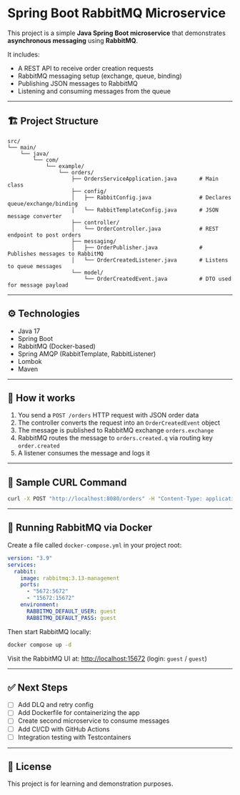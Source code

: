 
# Spring Boot RabbitMQ Microservice

This project is a simple **Java Spring Boot microservice** that demonstrates **asynchronous messaging** using **RabbitMQ**.

It includes:
- A REST API to receive order creation requests
- RabbitMQ messaging setup (exchange, queue, binding)
- Publishing JSON messages to RabbitMQ
- Listening and consuming messages from the queue

---

## 🏗 Project Structure

```
src/
└── main/
    └── java/
        └── com/
            └── example/
                └── orders/
                    ├── OrdersServiceApplication.java       # Main class
                    ├── config/
                    │   ├── RabbitConfig.java               # Declares queue/exchange/binding
                    │   └── RabbitTemplateConfig.java       # JSON message converter
                    ├── controller/
                    │   └── OrderController.java            # REST endpoint to post orders
                    ├── messaging/
                    │   ├── OrderPublisher.java             # Publishes messages to RabbitMQ
                    │   └── OrderCreatedListener.java       # Listens to queue messages
                    └── model/
                        └── OrderCreatedEvent.java          # DTO used for message payload
```

---

## ⚙️ Technologies

- Java 17
- Spring Boot
- RabbitMQ (Docker-based)
- Spring AMQP (RabbitTemplate, RabbitListener)
- Lombok
- Maven

---

## 🚀 How it works

1. You send a `POST /orders` HTTP request with JSON order data
2. The controller converts the request into an `OrderCreatedEvent` object
3. The message is published to RabbitMQ exchange `orders.exchange`
4. RabbitMQ routes the message to `orders.created.q` via routing key `order.created`
5. A listener consumes the message and logs it

---

## 🔁 Sample CURL Command

```bash
curl -X POST "http://localhost:8080/orders" -H "Content-Type: application/json" -d '{"orderId":"o-1001","customerId":"c-42","amount":99.99}'
```

---

## 🐳 Running RabbitMQ via Docker

Create a file called `docker-compose.yml` in your project root:

```yaml
version: "3.9"
services:
  rabbit:
    image: rabbitmq:3.13-management
    ports:
      - "5672:5672"
      - "15672:15672"
    environment:
      RABBITMQ_DEFAULT_USER: guest
      RABBITMQ_DEFAULT_PASS: guest
```

Then start RabbitMQ locally:

```bash
docker compose up -d
```

Visit the RabbitMQ UI at: [http://localhost:15672](http://localhost:15672) (login: `guest` / `guest`)

---

## ✅ Next Steps

- [ ] Add DLQ and retry config
- [ ] Add Dockerfile for containerizing the app
- [ ] Create second microservice to consume messages
- [ ] Add CI/CD with GitHub Actions
- [ ] Integration testing with Testcontainers

---

## 📄 License

This project is for learning and demonstration purposes.
